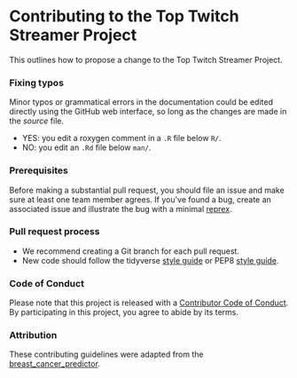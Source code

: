 # Contributing to the Top Twitch Streamer Project

This outlines how to propose a change to the Top Twitch Streamer Project. 

### Fixing typos

Minor typos or grammatical errors in the documentation could be edited directly using
the GitHub web interface, so long as the changes are made in the _source_ file.

*  YES: you edit a roxygen comment in a `.R` file below `R/`.
*  NO: you edit an `.Rd` file below `man/`.

### Prerequisites

Before making a substantial pull request, you should file an issue and
make sure at least one team member agrees. If you've found a
bug, create an associated issue and illustrate the bug with a minimal 
[reprex](https://www.tidyverse.org/help/#reprex).

### Pull request process

*  We recommend creating a Git branch for each pull request.  
*  New code should follow the tidyverse [style guide](http://style.tidyverse.org) or PEP8 [style guide](https://www.python.org/dev/peps/pep-0008/).

### Code of Conduct

Please note that this project is released with a [Contributor Code of
Conduct](CODE_OF_CONDUCT.md). By participating in this project, you agree to abide by its terms.

### Attribution
These contributing guidelines were adapted from the [breast_cancer_predictor](https://github.com/ttimbers/breast_cancer_predictor/tree/v1.1).
